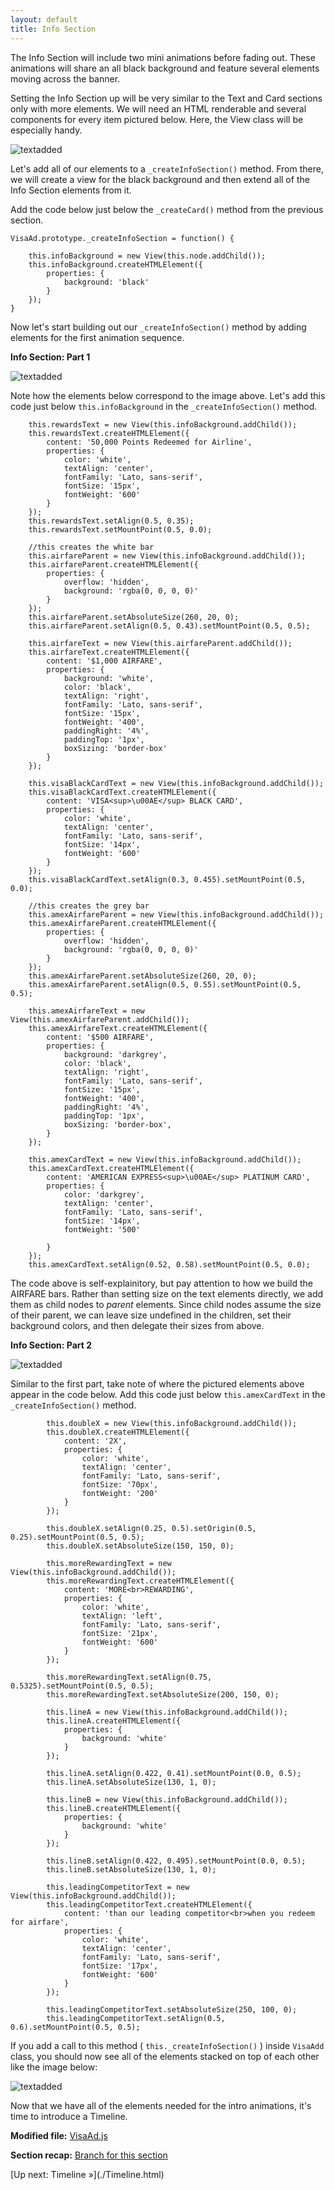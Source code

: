 ```yaml
---
layout: default
title: Info Section
---
```


<span class="intro-graf">The Info Section will include two mini animations before fading out. These animations will share an all black background and feature several elements moving across the banner. </span>


Setting the Info Section up will be very similar to the Text and Card sections only with more elements. We will need an HTML renderable and several components for every item pictured below. Here, the View class will be especially handy. 

![textadded](./assets/images/infosection.png)
 

Let's add all of our elements to a `_createInfoSection()` method. 
From there, we will create a view for the black background and then extend all of the Info Section elements from it. 

Add the code below just below the `_createCard()` method from the previous section.


    VisaAd.prototype._createInfoSection = function() {

        this.infoBackground = new View(this.node.addChild());
        this.infoBackground.createHTMLElement({
            properties: {
                background: 'black'
            }
        });
    }

Now let's start building out our `_createInfoSection()` method by adding elements for the first animation sequence.

**Info Section: Part 1**

![textadded](./assets/images/vbinfosection1.png)

Note how the elements below correspond to the image above. Let's add this code just below `this.infoBackground` in the `_createInfoSection()` method. 

        this.rewardsText = new View(this.infoBackground.addChild());
        this.rewardsText.createHTMLElement({
            content: '50,000 Points Redeemed for Airline',
            properties: {
                color: 'white',
                textAlign: 'center',
                fontFamily: 'Lato, sans-serif',
                fontSize: '15px',
                fontWeight: '600'
            }
        });
        this.rewardsText.setAlign(0.5, 0.35);
        this.rewardsText.setMountPoint(0.5, 0.0);
        
        //this creates the white bar
        this.airfareParent = new View(this.infoBackground.addChild());
        this.airfareParent.createHTMLElement({
            properties: {
                overflow: 'hidden',
                background: 'rgba(0, 0, 0, 0)'
            }
        });
        this.airfareParent.setAbsoluteSize(260, 20, 0);
        this.airfareParent.setAlign(0.5, 0.43).setMountPoint(0.5, 0.5);

        this.airfareText = new View(this.airfareParent.addChild());
        this.airfareText.createHTMLElement({
            content: '$1,000 AIRFARE',
            properties: {
                background: 'white',
                color: 'black',
                textAlign: 'right',
                fontFamily: 'Lato, sans-serif',
                fontSize: '15px',
                fontWeight: '400',
                paddingRight: '4%',
                paddingTop: '1px',
                boxSizing: 'border-box'
            }
        });

        this.visaBlackCardText = new View(this.infoBackground.addChild());
        this.visaBlackCardText.createHTMLElement({
            content: 'VISA<sup>\u00AE</sup> BLACK CARD',
            properties: {
                color: 'white',
                textAlign: 'center',
                fontFamily: 'Lato, sans-serif',
                fontSize: '14px',
                fontWeight: '600'
            }
        });
        this.visaBlackCardText.setAlign(0.3, 0.455).setMountPoint(0.5, 0.0);
        
        //this creates the grey bar
        this.amexAirfareParent = new View(this.infoBackground.addChild());
        this.amexAirfareParent.createHTMLElement({
            properties: {
                overflow: 'hidden',
                background: 'rgba(0, 0, 0, 0)'
            }
        });
        this.amexAirfareParent.setAbsoluteSize(260, 20, 0);
        this.amexAirfareParent.setAlign(0.5, 0.55).setMountPoint(0.5, 0.5);

        this.amexAirfareText = new View(this.amexAirfareParent.addChild());
        this.amexAirfareText.createHTMLElement({
            content: '$500 AIRFARE',
            properties: {
                background: 'darkgrey',
                color: 'black',
                textAlign: 'right',
                fontFamily: 'Lato, sans-serif',
                fontSize: '15px',
                fontWeight: '400',
                paddingRight: '4%',
                paddingTop: '1px',
                boxSizing: 'border-box',
            }
        });

        this.amexCardText = new View(this.infoBackground.addChild());
        this.amexCardText.createHTMLElement({
            content: 'AMERICAN EXPRESS<sup>\u00AE</sup> PLATINUM CARD',
            properties: {
                color: 'darkgrey',
                textAlign: 'center',
                fontFamily: 'Lato, sans-serif',
                fontSize: '14px',
                fontWeight: '500'

            }
        });
        this.amexCardText.setAlign(0.52, 0.58).setMountPoint(0.5, 0.0);

 The code above is self-explainitory, but pay attention to how we build the AIRFARE bars. Rather than setting size on the text elements directly, we add them as child nodes to _parent_ elements. Since child nodes assume the size of their parent, we can leave size undefined in the children, set their background colors, and then delegate their sizes from above.

**Info Section: Part 2**

![textadded](./assets/images/vbinfosection2.png)

Similar to the first part, take note of where the pictured elements above appear in the code below. Add this code just below `this.amexCardText` in the `_createInfoSection()` method. 

            this.doubleX = new View(this.infoBackground.addChild());
            this.doubleX.createHTMLElement({
                content: '2X',
                properties: {
                    color: 'white',
                    textAlign: 'center',
                    fontFamily: 'Lato, sans-serif',
                    fontSize: '70px',
                    fontWeight: '200'
                }
            });

            this.doubleX.setAlign(0.25, 0.5).setOrigin(0.5, 0.25).setMountPoint(0.5, 0.5);
            this.doubleX.setAbsoluteSize(150, 150, 0);

            this.moreRewardingText = new View(this.infoBackground.addChild());
            this.moreRewardingText.createHTMLElement({
                content: 'MORE<br>REWARDING',
                properties: {
                    color: 'white',
                    textAlign: 'left',
                    fontFamily: 'Lato, sans-serif',
                    fontSize: '21px',
                    fontWeight: '600'
                }
            });

            this.moreRewardingText.setAlign(0.75, 0.5325).setMountPoint(0.5, 0.5);
            this.moreRewardingText.setAbsoluteSize(200, 150, 0);

            this.lineA = new View(this.infoBackground.addChild());
            this.lineA.createHTMLElement({
                properties: {
                    background: 'white'
                }
            });

            this.lineA.setAlign(0.422, 0.41).setMountPoint(0.0, 0.5);
            this.lineA.setAbsoluteSize(130, 1, 0);

            this.lineB = new View(this.infoBackground.addChild());
            this.lineB.createHTMLElement({
                properties: {
                    background: 'white'
                }
            });

            this.lineB.setAlign(0.422, 0.495).setMountPoint(0.0, 0.5);
            this.lineB.setAbsoluteSize(130, 1, 0);

            this.leadingCompetitorText = new View(this.infoBackground.addChild());
            this.leadingCompetitorText.createHTMLElement({
                content: 'than our leading competitor<br>when you redeem for airfare',
                properties: {
                    color: 'white',
                    textAlign: 'center',
                    fontFamily: 'Lato, sans-serif',
                    fontSize: '17px',
                    fontWeight: '600'
                }
            });

            this.leadingCompetitorText.setAbsoluteSize(250, 100, 0);
            this.leadingCompetitorText.setAlign(0.5, 0.6).setMountPoint(0.5, 0.5);


If you add a call to this method ( `this._createInfoSection()` ) inside `VisaAdd` class, you should now see all of the elements stacked on top of each other like the image below:

![textadded](./assets/images/InfoSectionAdded.png)

Now that we have all of the elements needed for the intro animations, it's time to introduce a Timeline.

<div class="sidenote--other">
<p><strong>Modified file:</strong> <a href="https://github.com/Famous/lesson-visablack-steps/blob/step4/AddInfoSection/src/start/VisaAd.js">VisaAd.js</a></p>
</div>

<div class="sidenote">
<p><strong>Section recap:</strong> <a href="https://github.com/Famous/lesson-visablack-steps/tree/step4/AddInfoSection">Branch for this section</a></p>
</div>

<span class="cta">
[Up next: Timeline &raquo;](./Timeline.html)
</span>